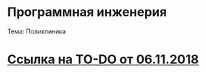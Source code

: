 # Программная инженерия

Тема: Поликлиника


# [Ссылка на TO-DO от 06.11.2018](https://github.com/0m0rts0n/ProgramEngineeringRep/blob/master/TO-DO%20%5B06.11.2018%5D.md)
